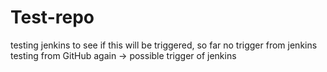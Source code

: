 # Test-repo
testing jenkins to see if this will be triggered,
so far no trigger from jenkins 
testing from GitHub again -> possible trigger of jenkins

